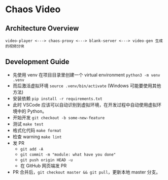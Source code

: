 # Chaos Video

## Architecture Overview

```plain
video-player <---> chaos-proxy <---> blank-server <---> video-gen 生成的视频分块
```

## Development Guide

* 先使用 venv 在项目目录里创建一个 virtual environment `python3 -m venv .venv`
* 而后激活虚拟环境 `source .venv/bin/activate` (Windows 可能要使用其他方法)
* 安装依赖 `pip install -r requirements.txt`
* 此时 VSCode 应该可以自动识别到虚拟环境，在开发过程中自动使用虚拟环境中的 Python。
* 开始开发 `git checkout -b some-new-feature`
* 测试 `make test`
* 格式化代码 `make format`
* 检查 warning `make lint`
* 发 PR
  * `git add -A`
  * `git commit -m "module: what have you done"`
  * `git push origin HEAD -u`
  * 在 GitHub 网页端发 PR
* PR 合并后，`git checkout master && git pull`，更新本地 master 分支。
